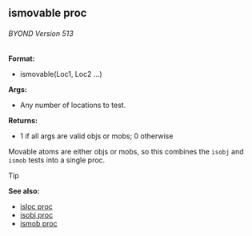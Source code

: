 ## ismovable proc 
###### BYOND Version 513

**Format:**
+   ismovable(Loc1, Loc2 ...)

**Args:**
+   Any number of locations to test.

**Returns:**
+   1 if all args are valid objs or mobs; 0 otherwise


Movable atoms are either objs or mobs, so this combines the
`isobj` and `ismob` tests into a single proc.

> [!TIP] 
> **See also:**
> +   [isloc proc](/ref/proc/isloc.md) 
> +   [isobj proc](/ref/proc/isobj.md) 
> +   [ismob proc](/ref/proc/ismob.md) 
